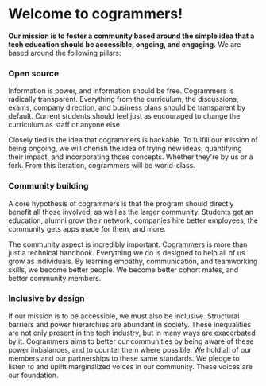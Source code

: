 # Welcome to cogrammers!

**Our mission is to foster a community based around the simple idea that a tech education should be accessible, ongoing, and engaging.** We are based around the following pillars:

### Open source
Information is power, and information should be free. Cogrammers is radically transparent. Everything from the curriculum, the discussions, exams, company direction, and business plans should be transparent by default. Current students should feel just as encouraged to change the curriculum as staff or anyone else.

Closely tied is the idea that cogrammers is hackable. To fulfill our mission of being ongoing, we will cherish the idea of trying new ideas, quantifying their impact, and incorporating those concepts. Whether they're by us or a fork. From this iteration, cogrammers will be world-class.

### Community building
A core hypothesis of cogrammers is that the program should directly benefit all those involved, as well as the larger community. Students get an education, alumni grow their network, companies hire better employees, the community gets apps made for them, and more.

The community aspect is incredibly important. Cogrammers is more than just a technical handbook. Everything we do is designed to help all of us grow as individuals. By learning empathy, communication, and teamworking skills, we become better people. We become better cohort mates, and better community members.

### Inclusive by design
If our mission is to be accessible, we must also be inclusive. Structural barriers and power hierarchies are abundant in society. These inequalities are not only present in the tech industry, but in many ways are exacerbated by it. Cogrammers aims to better our communities by being aware of these power imbalances, and to counter them where possible. We hold all of our members and our partnerships to these same standards. We pledge to listen to and uplift marginalized voices in our community. These voices are our foundation.
